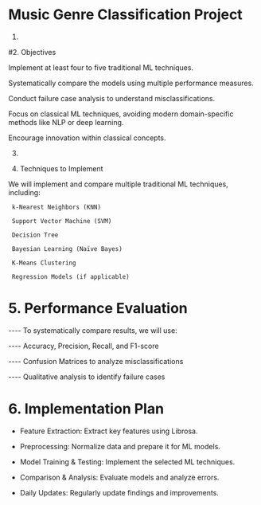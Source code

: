 # Music Genre Classification Project

1.




#2.  Objectives

Implement at least four to five traditional ML techniques.

Systematically compare the models using multiple performance measures.

Conduct failure case analysis to understand misclassifications.

Focus on classical ML techniques, avoiding modern domain-specific methods like NLP or deep learning.

Encourage innovation within classical concepts.







3.







4. Techniques to Implement

 We will implement and compare multiple traditional ML techniques, including:

     k-Nearest Neighbors (KNN)
    
     Support Vector Machine (SVM)
    
     Decision Tree
    
     Bayesian Learning (Naïve Bayes)
    
     K-Means Clustering
    
     Regression Models (if applicable)





# 5.  Performance Evaluation

----   To systematically compare results, we will use:
   
----   Accuracy, Precision, Recall, and F1-score
   
----   Confusion Matrices to analyze misclassifications
   
----   Qualitative analysis to identify failure cases




# 6. Implementation Plan  

 -  Feature Extraction: Extract key features using Librosa.
   
 -  Preprocessing: Normalize data and prepare it for ML models.
   
 -  Model Training & Testing: Implement the selected ML techniques.
   
 -  Comparison & Analysis: Evaluate models and analyze errors.
   
 -  Daily Updates: Regularly update findings and improvements.




